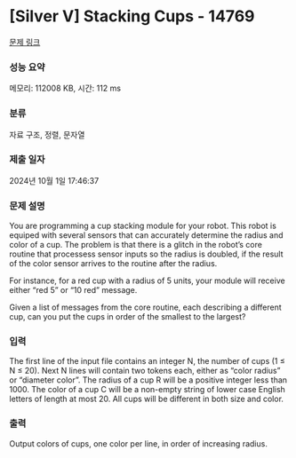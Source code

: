 # [Silver V] Stacking Cups - 14769 

[문제 링크](https://www.acmicpc.net/problem/14769) 

### 성능 요약

메모리: 112008 KB, 시간: 112 ms

### 분류

자료 구조, 정렬, 문자열

### 제출 일자

2024년 10월 1일 17:46:37

### 문제 설명

<p>You are programming a cup stacking module for your robot. This robot is equiped with several sensors that can accurately determine the radius and color of a cup. The problem is that there is a glitch in the robot’s core routine that processess sensor inputs so the radius is doubled, if the result of the color sensor arrives to the routine after the radius.</p>

<p>For instance, for a red cup with a radius of 5 units, your module will receive either “red 5” or “10 red” message.</p>

<p>Given a list of messages from the core routine, each describing a different cup, can you put the cups in order of the smallest to the largest?</p>

### 입력 

 <p>The first line of the input file contains an integer N, the number of cups (1 ≤ N ≤ 20). Next N lines will contain two tokens each, either as “color radius” or “diameter color”. The radius of a cup R will be a positive integer less than 1000. The color of a cup C will be a non-empty string of lower case English letters of length at most 20. All cups will be different in both size and color.</p>

### 출력 

 <p>Output colors of cups, one color per line, in order of increasing radius.</p>

